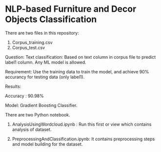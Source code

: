 # NLP-based Furniture and Decor Objects Classification

There are two files in this repository:
1. Corpus_training.csv
2. Corpus_test.csv

Question: 
Text classification: Based on text column in corpus file to predict label1 column. Any ML model is allowed. 

Requirement: 
Use the training data to train the model, and achieve 90% accurancy for testing data (only label1). 

Results:

Accuracy : 90.98%

Model: Gradient Boosting Classifier.


There are two Python notebook.

1) AnalysisUsingWordcloud.ipynb : Run this first or view which contains analysis of dataset.

2) PreprocessingAndClassification.ipynb: It contains preprocessing steps and model building for the dataset.



